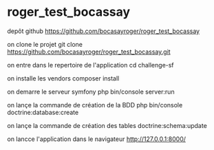 # roger_test_bocassay

depôt github
https://github.com/bocasayroger/roger_test_bocassay


on clone le projet
git clone https://github.com/bocasayroger/roger_test_bocassay.git

on entre dans le repertoire de l'application
cd challenge-sf

on installe les vendors
composer install

on demarre le serveur symfony
php bin/console server:run

on lançe la commande de création de la BDD
php bin/console doctrine:database:create

on lançe la commande de création des tables
doctrine:schema:update

on lancce l'application dans le navigateur
http://127.0.0.1:8000/